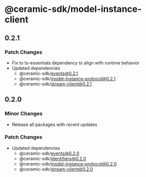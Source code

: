 # @ceramic-sdk/model-instance-client

## 0.2.1

### Patch Changes

- Fix to ts-essentials dependency to align with runtime behavior
- Updated dependencies
  - @ceramic-sdk/events@0.2.1
  - @ceramic-sdk/model-instance-protocol@0.2.1
  - @ceramic-sdk/stream-client@0.2.1

## 0.2.0

### Minor Changes

- Release all packages with recent updates

### Patch Changes

- Updated dependencies
  - @ceramic-sdk/events@0.2.0
  - @ceramic-sdk/identifiers@0.2.0
  - @ceramic-sdk/model-instance-protocol@0.2.0
  - @ceramic-sdk/stream-client@0.2.0
